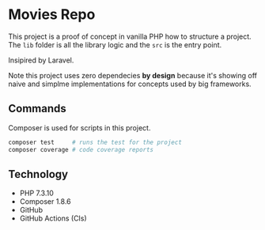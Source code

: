 #  Movies Repo

This project is a proof of concept in vanilla PHP how to structure a project.
The `lib` folder is all the library logic and the `src` is the entry point.

Insipired by Laravel.

Note this project uses zero dependecies **by design** because it's showing
off naive and simplme implementations for concepts used by big frameworks.

## Commands
Composer is used for scripts in this project.
```bash
composer test     # runs the test for the project
composer coverage # code coverage reports
```

## Technology
- PHP 7.3.10
- Composer 1.8.6
- GitHub
- GitHub Actions (CIs)
